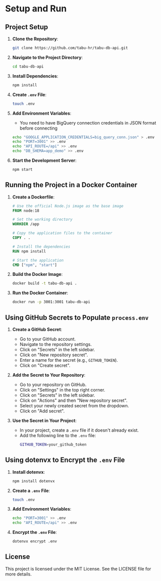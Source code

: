 # Setup and Run

## Project Setup

1. **Clone the Repository**:
   ```bash
   git clone https://github.com/tabu-hr/tabu-db-api.git
   ```

2. **Navigate to the Project Directory**:
   ```bash
   cd tabu-db-api
   ```

3. **Install Dependencies**:
   ```bash
   npm install
   ```

4. **Create `.env` File**:
   ```bash
   touch .env
   ```

5. **Add Environment Variables**:
   - You need to have BigQuery connection credentials in JSON format before connecting
   ```bash
   echo "GOOGLE_APPLICATION_CREDENTIALS=big_query_conn.json" > .env
   echo "PORT=3001" >> .env
   echo "API_ROUTE=/api" >> .env
   echo "DB_SHEMA=app_demo" >> .env
   ```

6. **Start the Development Server**:
   ```bash
   npm start
   ```

## Running the Project in a Docker Container

1. **Create a Dockerfile**:
   ```Dockerfile
   # Use the official Node.js image as the base image
   FROM node:18

   # Set the working directory
   WORKDIR /app

   # Copy the application files to the container
   COPY . .

   # Install the dependencies
   RUN npm install

   # Start the application
   CMD ["npm", "start"]
   ```

2. **Build the Docker Image**:
   ```bash
   docker build -t tabu-db-api .
   ```

3. **Run the Docker Container**:
   ```bash
   docker run -p 3001:3001 tabu-db-api
   ```

## Using GitHub Secrets to Populate `process.env`

1. **Create a GitHub Secret**:
   - Go to your GitHub account.
   - Navigate to the repository settings.
   - Click on "Secrets" in the left sidebar.
   - Click on "New repository secret".
   - Enter a name for the secret (e.g., `GITHUB_TOKEN`).
   - Click on "Create secret".

2. **Add the Secret to Your Repository**:
   - Go to your repository on GitHub.
   - Click on "Settings" in the top right corner.
   - Click on "Secrets" in the left sidebar.
   - Click on "Actions" and then "New repository secret".
   - Select your newly created secret from the dropdown.
   - Click on "Add secret".

3. **Use the Secret in Your Project**:
   - In your project, create a `.env` file if it doesn't already exist.
   - Add the following line to the `.env` file:
     ```bash
     GITHUB_TOKEN=your_github_token
     ```

## Using dotenvx to Encrypt the `.env` File

1. **Install dotenvx**:
   ```bash
   npm install dotenvx
   ```

2. **Create a `.env` File**:
   ```bash
   touch .env
   ```

3. **Add Environment Variables**:
   ```bash
   echo "PORT=3001" >> .env
   echo "API_ROUTE=/api" >> .env
   ```

4. **Encrypt the `.env` File**:
   ```bash
   dotenvx encrypt .env
   ```

## License

This project is licensed under the MIT License. See the LICENSE file for more details.
